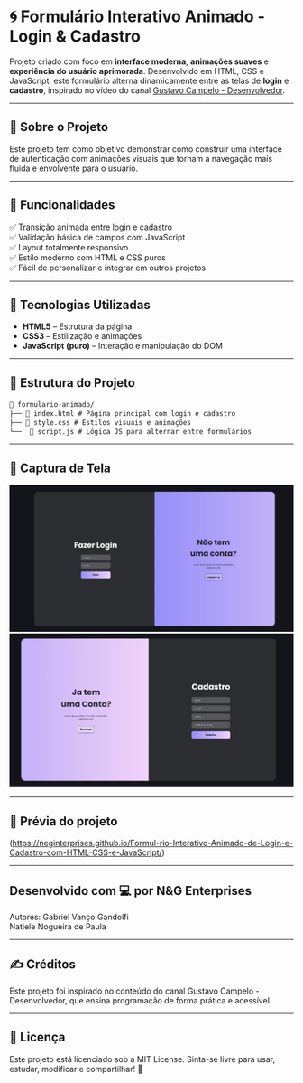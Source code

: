 # 🌀 Formulário Interativo Animado - Login & Cadastro

Projeto criado com foco em **interface moderna**, **animações suaves** e **experiência do usuário aprimorada**. Desenvolvido em HTML, CSS e JavaScript, este formulário alterna dinamicamente entre as telas de **login** e **cadastro**, inspirado no vídeo do canal [Gustavo Campelo - Desenvolvedor](https://www.youtube.com/watch?v=as_rZNjjbUQ).

---

## 📌 Sobre o Projeto

Este projeto tem como objetivo demonstrar como construir uma interface de autenticação com animações visuais que tornam a navegação mais fluida e envolvente para o usuário.

---

## 🚀 Funcionalidades

✅ Transição animada entre login e cadastro  
✅ Validação básica de campos com JavaScript  
✅ Layout totalmente responsivo  
✅ Estilo moderno com HTML e CSS puros  
✅ Fácil de personalizar e integrar em outros projetos

---

## 🎯 Tecnologias Utilizadas

- **HTML5** – Estrutura da página
- **CSS3** – Estilização e animações
- **JavaScript (puro)** – Interação e manipulação do DOM

---

## 📂 Estrutura do Projeto

```
📁 formulario-animado/
├── 📄 index.html # Página principal com login e cadastro
├── 📄 style.css # Estilos visuais e animações
└──  📄 script.js # Lógica JS para alternar entre formulários
```

---

## 📸 Captura de Tela

![alt text](img/image.png)
![alt text](img/image%202.png)

---

## 📸 Prévia do projeto

(https://neginterprises.github.io/Formul-rio-Interativo-Animado-de-Login-e-Cadastro-com-HTML-CSS-e-JavaScript/)

---

Desenvolvido com 💻 por N&G Enterprises
---
Autores: 
Gabriel Vanço Gandolfi
<br>
Natiele Nogueira de Paula

---

## ✍️ Créditos
Este projeto foi inspirado no conteúdo do canal Gustavo Campelo - Desenvolvedor, que ensina programação de forma prática e acessível.

---

## 📃 Licença
Este projeto está licenciado sob a MIT License.
Sinta-se livre para usar, estudar, modificar e compartilhar! 🎉